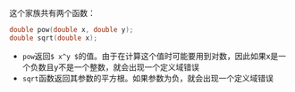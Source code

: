 这个家族共有两个函数：
```c
double pow(double x, double y);
double sqrt(double x);
```
- `pow`返回`$ x^y $`的值。由于在计算这个值时可能要用到对数，因此如果x是一个负数且y不是一个整数，就会出现一个定义域错误
- `sqrt`函数返回其参数的平方根。如果参数为负，就会出现一个定义域错误